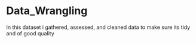 # Data_Wrangling
In this dataset i gathered, assessed, and cleaned data to make sure its tidy and of good quality
